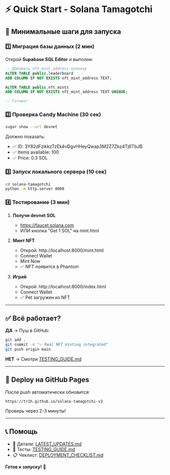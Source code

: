 # ⚡ Quick Start - Solana Tamagotchi

## 🎯 Минимальные шаги для запуска

### 1️⃣ Миграция базы данных (2 мин)

Открой **Supabase SQL Editor** и выполни:

```sql
-- Добавить nft_mint_address колонку
ALTER TABLE public.leaderboard 
ADD COLUMN IF NOT EXISTS nft_mint_address TEXT;

ALTER TABLE public.nft_mints 
ADD COLUMN IF NOT EXISTS nft_mint_address TEXT UNIQUE;

-- Готово!
```

### 2️⃣ Проверка Candy Machine (30 сек)

```bash
sugar show --url devnet
```

Должно показать:
- ✅ ID: 3Y82dFzikkzTzEk4vDgvHHeyQwap3M2Z7Zbz4Tj6TbJB
- ✅ Items available: 100
- ✅ Price: 0.3 SOL

### 3️⃣ Запуск локального сервера (10 сек)

```bash
cd solana-tamagotchi
python -m http.server 8000
```

### 4️⃣ Тестирование (3 мин)

1. **Получи devnet SOL**
   - https://faucet.solana.com
   - ИЛИ кнопка "Get 1 SOL" на mint.html

2. **Минт NFT**
   - Открой: http://localhost:8000/mint.html
   - Connect Wallet
   - Mint Now
   - ✅ NFT появится в Phantom

3. **Играй**
   - Открой: http://localhost:8000/index.html
   - Connect Wallet
   - ✅ Pet загружен из NFT

---

## ✅ Всё работает?

**ДА** → Пуш в GitHub:
```bash
git add .
git commit -m "✨ Real NFT minting integrated"
git push origin main
```

**НЕТ** → Смотри [TESTING_GUIDE.md](./TESTING_GUIDE.md)

---

## 🚀 Deploy на GitHub Pages

После push автоматически обновится:
```
https://tr1h.github.io/solana-tamagotchi-v3
```

Проверь через 2-3 минуты!

---

## 📞 Помощь

- 📖 Детали: [LATEST_UPDATES.md](./LATEST_UPDATES.md)
- 🧪 Тесты: [TESTING_GUIDE.md](./TESTING_GUIDE.md)
- 📋 Чеклист: [DEPLOYMENT_CHECKLIST.md](./DEPLOYMENT_CHECKLIST.md)

**Готов к запуску!** 🎉


